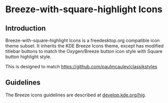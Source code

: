 # Breeze-with-square-highlight Icons

## Introduction

Breeze-with-square-highlight Icons is a freedesktop.org compatible icon theme subset. It inherits the KDE Breeze Icons theme, except has modified titlebar buttons to match the Oxygen/Breeze button icon style with Square button highlight style.

This is designed to match https://github.com/paulmcauley/classikstyles

## Guidelines

The Breeze icons guidelines are described at [develop.kde.org/hig](https://develop.kde.org/hig).

